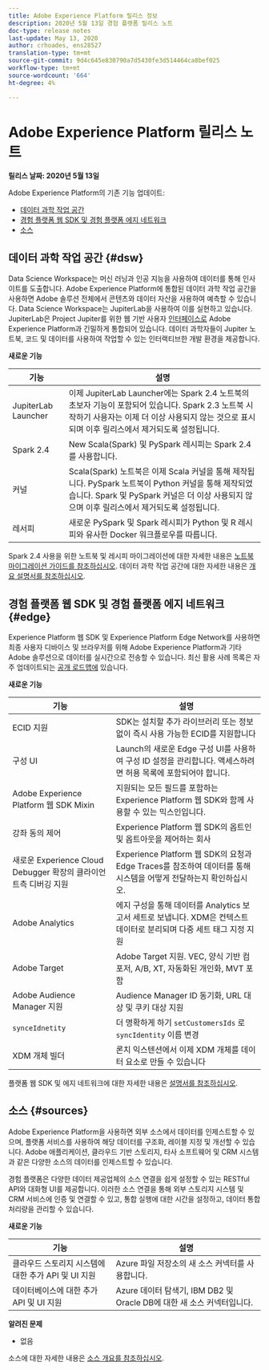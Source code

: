 ```yaml
---
title: Adobe Experience Platform 릴리스 정보
description: 2020년 5월 13일 경험 플랫폼 릴리스 노트
doc-type: release notes
last-update: May 13, 2020
author: crhoades, ens28527
translation-type: tm+mt
source-git-commit: 9d4c645e830790a7d5430fe3d514464ca8bef025
workflow-type: tm+mt
source-wordcount: '664'
ht-degree: 4%

---
```



# Adobe Experience Platform 릴리스 노트

**릴리스 날짜: 2020년 5월 13일**

Adobe Experience Platform의 기존 기능 업데이트:

- [데이터 과학 작업 공간](#dsw)
- [경험 플랫폼 웹 SDK 및 경험 플랫폼 에지 네트워크](#edge)
- [소스](#sources)

## 데이터 과학 작업 공간 {#dsw}

Data Science Workspace는 머신 러닝과 인공 지능을 사용하여 데이터를 통해 인사이트를 도출합니다. Adobe Experience Platform에 통합된 데이터 과학 작업 공간을 사용하면 Adobe 솔루션 전체에서 콘텐츠와 데이터 자산을 사용하여 예측할 수 있습니다. Data Science Workspace는 JupiterLab을 사용하여 이를 실현하고 있습니다. JupiterLab은 Project Jupiter를 위한 웹 기반 사용자 <a href="https://jupyter.org/" target="_blank">인터페이스로</a> Adobe Experience Platform과 긴밀하게 통합되어 있습니다. 데이터 과학자들이 Jupiter 노트북, 코드 및 데이터를 사용하여 작업할 수 있는 인터랙티브한 개발 환경을 제공합니다.

**새로운 기능**

| 기능 | 설명 |
|--- | ---|
| JupiterLab Launcher | 이제 JupiterLab Launcher에는 Spark 2.4 노트북의 초보자 기능이 포함되어 있습니다. Spark 2.3 노트북 시작하기 사용자는 이제 더 이상 사용되지 않는 것으로 표시되며 이후 릴리스에서 제거되도록 설정됩니다. |
| Spark 2.4 | New Scala(Spark) 및 PySpark 레시피는 Spark 2.4를 사용합니다. |
| 커널 | Scala(Spark) 노트북은 이제 Scala 커널을 통해 제작됩니다. PySpark 노트북이 Python 커널을 통해 제작되었습니다. Spark 및 PySpark 커널은 더 이상 사용되지 않으며 이후 릴리스에서 제거되도록 설정됩니다. |
| 레서피 | 새로운 PySpark 및 Spark 레시피가 Python 및 R 레시피와 유사한 Docker 워크플로우를 따릅니다. |

Spark 2.4 사용을 위한 노트북 및 레시피 마이그레이션에 대한 자세한 내용은 [노트북 마이그레이션 가이드를 참조하십시오](../../data-science-workspace/recipe-notebook-migration.md). 데이터 과학 작업 공간에 대한 자세한 내용은 [개요 설명서를 참조하십시오](../../data-science-workspace/home.md).

## 경험 플랫폼 웹 SDK 및 경험 플랫폼 에지 네트워크 {#edge}

Experience Platform 웹 SDK 및 Experience Platform Edge Network를 사용하면 최종 사용자 디바이스 및 브라우저를 위해 Adobe Experience Platform과 기타 Adobe 솔루션으로 데이터를 실시간으로 전송할 수 있습니다. 최신 활용 사례 목록은 자주 업데이트되는 [공개 로드맵에](https://github.com/adobe/alloy/projects/5) 있습니다.

**새로운 기능**

| 기능 | 설명 |
|--- | ---|
| ECID 지원 | SDK는 설치할 추가 라이브러리 또는 정보 없이 즉시 사용 가능한 ECID를 지원합니다 |
| 구성 UI | Launch의 새로운 Edge 구성 UI를 사용하여 구성 ID 설정을 관리합니다. 액세스하려면 허용 목록에 포함되어야 합니다. |
| Adobe Experience Platform 웹 SDK Mixin | 지원되는 모든 필드를 포함하는 Experience Platform 웹 SDK와 함께 사용할 수 있는 믹스인입니다. |
| 강좌 동의 제어 | Experience Platform 웹 SDK의 옵트인 및 옵트아웃을 제어하는 회사 |
| 새로운 Experience Cloud Debugger 확장의 클라이언트측 디버깅 지원 | Experience Platform 웹 SDK의 요청과 Edge Traces를 참조하여 데이터를 통해 시스템을 어떻게 전달하는지 확인하십시오. |
| Adobe Analytics | 에지 구성을 통해 데이터를 Analytics 보고서 세트로 보냅니다. XDM은 컨텍스트 데이터로 분리되며 다중 세트 태그 지정 지원 |
| Adobe Target | Adobe Target 지원. VEC, 양식 기반 컴포저, A/B, XT, 자동화된 개인화, MVT 포함 |
| Adobe Audience Manager 지원 | Audience Manager ID 동기화, URL 대상 및 쿠키 대상 지원 |
| `synceIdnetity` | 더 명확하게 하기 `setCustomersIds` 로 `syncIdentity` 이름 변경 |
| XDM 개체 빌더 | 론치 익스텐션에서 이제 XDM 개체를 데이터 요소로 만들 수 있습니다 |

플랫폼 웹 SDK 및 에지 네트워크에 대한 자세한 내용은 [설명서를 참조하십시오](../../edge/home.md).

## 소스 {#sources}

Adobe Experience Platform을 사용하면 외부 소스에서 데이터를 인제스트할 수 있으며, 플랫폼 서비스를 사용하여 해당 데이터를 구조화, 레이블 지정 및 개선할 수 있습니다. Adobe 애플리케이션, 클라우드 기반 스토리지, 타사 소프트웨어 및 CRM 시스템과 같은 다양한 소스의 데이터를 인제스트할 수 있습니다.

경험 플랫폼은 다양한 데이터 제공업체의 소스 연결을 쉽게 설정할 수 있는 RESTful API와 대화형 UI를 제공합니다. 이러한 소스 연결을 통해 외부 스토리지 시스템 및 CRM 서비스에 인증 및 연결할 수 있고, 통합 실행에 대한 시간을 설정하고, 데이터 통합 처리량을 관리할 수 있습니다.

**새로운 기능**

| 기능 | 설명 |
| ------- | ----------- |
| 클라우드 스토리지 시스템에 대한 추가 API 및 UI 지원 | Azure 파일 저장소의 새 소스 커넥터를 사용합니다. |
| 데이터베이스에 대한 추가 API 및 UI 지원 | Azure 데이터 탐색기, IBM DB2 및 Oracle DB에 대한 새 소스 커넥터입니다. |

**알려진 문제**

- 없음

소스에 대한 자세한 내용은 [소스 개요를 참조하십시오](../../sources/home.md).